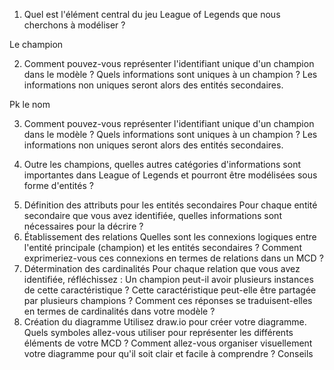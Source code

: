 1) Quel est l'élément central du jeu League of Legends que nous cherchons à modéliser ?

Le champion

2) Comment pouvez-vous représenter l'identifiant unique d'un champion dans le modèle ?
Quels informations sont uniques à un champion ? Les informations non uniques seront alors des entités secondaires.

Pk le nom

3) Comment pouvez-vous représenter l'identifiant unique d'un champion dans le modèle ?
Quels informations sont uniques à un champion ? Les informations non uniques seront alors des entités secondaires.

4) Outre les champions, quelles autres catégories d'informations sont importantes dans League of Legends et pourront être modélisées sous forme d'entités ?



5. Définition des attributs pour les entités secondaires
Pour chaque entité secondaire que vous avez identifiée, quelles informations sont nécessaires pour la décrire ?
6. Établissement des relations
Quelles sont les connexions logiques entre l'entité principale (champion) et les entités secondaires ?
Comment exprimeriez-vous ces connexions en termes de relations dans un MCD ?
7. Détermination des cardinalités
Pour chaque relation que vous avez identifiée, réfléchissez :
Un champion peut-il avoir plusieurs instances de cette caractéristique ?
Cette caractéristique peut-elle être partagée par plusieurs champions ?
Comment ces réponses se traduisent-elles en termes de cardinalités dans votre modèle ?
8. Création du diagramme
Utilisez draw.io pour créer votre diagramme. Quels symboles allez-vous utiliser pour représenter les différents éléments de votre MCD ?
Comment allez-vous organiser visuellement votre diagramme pour qu'il soit clair et facile à comprendre ?
Conseils
